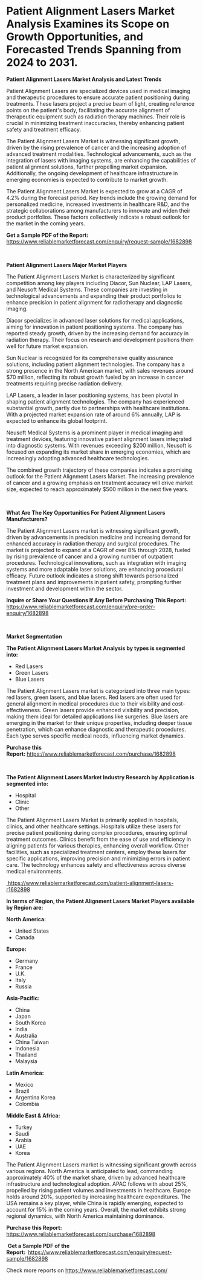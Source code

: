 <p><h1>Patient Alignment Lasers Market Analysis Examines its Scope on Growth Opportunities, and Forecasted Trends Spanning from 2024 to 2031.</h1></p><p><strong>Patient Alignment Lasers Market Analysis and Latest Trends</strong></p>
<p><p>Patient Alignment Lasers are specialized devices used in medical imaging and therapeutic procedures to ensure accurate patient positioning during treatments. These lasers project a precise beam of light, creating reference points on the patient's body, facilitating the accurate alignment of therapeutic equipment such as radiation therapy machines. Their role is crucial in minimizing treatment inaccuracies, thereby enhancing patient safety and treatment efficacy.</p><p>The Patient Alignment Lasers Market is witnessing significant growth, driven by the rising prevalence of cancer and the increasing adoption of advanced treatment modalities. Technological advancements, such as the integration of lasers with imaging systems, are enhancing the capabilities of patient alignment solutions, further propelling market expansion. Additionally, the ongoing development of healthcare infrastructure in emerging economies is expected to contribute to market growth.</p><p>The Patient Alignment Lasers Market is expected to grow at a CAGR of 4.2% during the forecast period. Key trends include the growing demand for personalized medicine, increased investments in healthcare R&D, and the strategic collaborations among manufacturers to innovate and widen their product portfolios. These factors collectively indicate a robust outlook for the market in the coming years.</p></p>
<p><strong>Get a Sample PDF of the Report:&nbsp;</strong> <a href="https://www.reliablemarketforecast.com/enquiry/request-sample/1682898?utm_campaign=1108&utm_medium=2&utm_source=Github&utm_content=ia&utm_term=30122024&utm_id=patient-alignment-lasers">https://www.reliablemarketforecast.com/enquiry/request-sample/1682898</a></p>
<p>&nbsp;</p>
<p><strong>Patient Alignment Lasers Major Market Players</strong></p>
<p><p>The Patient Alignment Lasers Market is characterized by significant competition among key players including Diacor, Sun Nuclear, LAP Lasers, and Neusoft Medical Systems. These companies are investing in technological advancements and expanding their product portfolios to enhance precision in patient alignment for radiotherapy and diagnostic imaging.</p><p>Diacor specializes in advanced laser solutions for medical applications, aiming for innovation in patient positioning systems. The company has reported steady growth, driven by the increasing demand for accuracy in radiation therapy. Their focus on research and development positions them well for future market expansion.</p><p>Sun Nuclear is recognized for its comprehensive quality assurance solutions, including patient alignment technologies. The company has a strong presence in the North American market, with sales revenues around $70 million, reflecting its robust growth fueled by an increase in cancer treatments requiring precise radiation delivery.</p><p>LAP Lasers, a leader in laser positioning systems, has been pivotal in shaping patient alignment technologies. The company has experienced substantial growth, partly due to partnerships with healthcare institutions. With a projected market expansion rate of around 6% annually, LAP is expected to enhance its global footprint.</p><p>Neusoft Medical Systems is a prominent player in medical imaging and treatment devices, featuring innovative patient alignment lasers integrated into diagnostic systems. With revenues exceeding $200 million, Neusoft is focused on expanding its market share in emerging economies, which are increasingly adopting advanced healthcare technologies.</p><p>The combined growth trajectory of these companies indicates a promising outlook for the Patient Alignment Lasers Market. The increasing prevalence of cancer and a growing emphasis on treatment accuracy will drive market size, expected to reach approximately $500 million in the next five years.</p></p>
<p>&nbsp;</p>
<p><strong>What Are The Key Opportunities For Patient Alignment Lasers Manufacturers?</strong></p>
<p><p>The Patient Alignment Lasers market is witnessing significant growth, driven by advancements in precision medicine and increasing demand for enhanced accuracy in radiation therapy and surgical procedures. The market is projected to expand at a CAGR of over 8% through 2028, fueled by rising prevalence of cancer and a growing number of outpatient procedures. Technological innovations, such as integration with imaging systems and more adaptable laser solutions, are enhancing procedural efficacy. Future outlook indicates a strong shift towards personalized treatment plans and improvements in patient safety, prompting further investment and development within the sector.</p></p>
<p><strong>Inquire or Share Your Questions If Any Before Purchasing This Report:</strong> <a href="https://www.reliablemarketforecast.com/enquiry/pre-order-enquiry/1682898?utm_campaign=1108&utm_medium=2&utm_source=Github&utm_content=ia&utm_term=30122024&utm_id=patient-alignment-lasers">https://www.reliablemarketforecast.com/enquiry/pre-order-enquiry/1682898</a></p>
<p>&nbsp;</p>
<p><strong>Market Segmentation</strong></p>
<p><strong>The Patient Alignment Lasers Market Analysis by types is segmented into:</strong></p>
<p><ul><li>Red Lasers</li><li>Green Lasers</li><li>Blue Lasers</li></ul></p>
<p><p>The Patient Alignment Lasers market is categorized into three main types: red lasers, green lasers, and blue lasers. Red lasers are often used for general alignment in medical procedures due to their visibility and cost-effectiveness. Green lasers provide enhanced visibility and precision, making them ideal for detailed applications like surgeries. Blue lasers are emerging in the market for their unique properties, including deeper tissue penetration, which can enhance diagnostic and therapeutic procedures. Each type serves specific medical needs, influencing market dynamics.</p></p>
<p><strong>Purchase this Report:&nbsp;</strong><a href="https://www.reliablemarketforecast.com/purchase/1682898?utm_campaign=1108&utm_medium=2&utm_source=Github&utm_content=ia&utm_term=30122024&utm_id=patient-alignment-lasers">https://www.reliablemarketforecast.com/purchase/1682898</a></p>
<p>&nbsp;</p>
<p><strong>The Patient Alignment Lasers Market Industry Research by Application is segmented into:</strong></p>
<p><ul><li>Hospital</li><li>Clinic</li><li>Other</li></ul></p>
<p><p>The Patient Alignment Lasers Market is primarily applied in hospitals, clinics, and other healthcare settings. Hospitals utilize these lasers for precise patient positioning during complex procedures, ensuring optimal treatment outcomes. Clinics benefit from the ease of use and efficiency in aligning patients for various therapies, enhancing overall workflow. Other facilities, such as specialized treatment centers, employ these lasers for specific applications, improving precision and minimizing errors in patient care. The technology enhances safety and effectiveness across diverse medical environments.</p></p>
<p><a href="https://www.reliablemarketforecast.com/patient-alignment-lasers-r1682898?utm_campaign=1108&utm_medium=2&utm_source=Github&utm_content=ia&utm_term=30122024&utm_id=patient-alignment-lasers">&nbsp;https://www.reliablemarketforecast.com/patient-alignment-lasers-r1682898</a></p>
<p><strong>In terms of Region, the Patient Alignment Lasers Market Players available by Region are:</strong></p>
<p>
    <p> <strong> North America: </strong>
        <ul>
            <li>United States</li>
            <li>Canada</li>
        </ul>
        </p> 
    <p> <strong> Europe: </strong>
        <ul>
            <li>Germany</li>
            <li>France</li>
            <li>U.K.</li>
            <li>Italy</li>
            <li>Russia</li>
        </ul>
        </p> 
    <p> <strong> Asia-Pacific: </strong>
        <ul>
            <li>China</li>
            <li>Japan</li>
            <li>South Korea</li>
            <li>India</li>
            <li>Australia</li>
            <li>China Taiwan</li>
            <li>Indonesia</li>
            <li>Thailand</li>
            <li>Malaysia</li>
        </ul>
        </p> 
    <p> <strong> Latin America: </strong>
        <ul>
            <li>Mexico</li>
            <li>Brazil</li>
            <li>Argentina Korea</li>
            <li>Colombia</li>
        </ul>
        </p> 
    <p> <strong> Middle East & Africa: </strong>
        <ul>
            <li>Turkey</li>
            <li>Saudi</li>
            <li>Arabia</li>
            <li>UAE</li>
            <li>Korea</li>
        </ul>
    </p>
    </p>
<p><p>The Patient Alignment Lasers market is witnessing significant growth across various regions. North America is anticipated to lead, commanding approximately 40% of the market share, driven by advanced healthcare infrastructure and technological adoption. APAC follows with about 25%, propelled by rising patient volumes and investments in healthcare. Europe holds around 20%, supported by increasing healthcare expenditures. The USA remains a key player, while China is rapidly emerging, expected to account for 15% in the coming years. Overall, the market exhibits strong regional dynamics, with North America maintaining dominance.</p></p>
<p><strong>Purchase this Report: </strong><a href="https://www.reliablemarketforecast.com/purchase/1682898?utm_campaign=1108&utm_medium=2&utm_source=Github&utm_content=ia&utm_term=30122024&utm_id=patient-alignment-lasers">https://www.reliablemarketforecast.com/purchase/1682898</a></p>
<p>&nbsp;<strong>Get a Sample PDF of the Report:&nbsp;&nbsp;</strong><a href="https://www.reliablemarketforecast.com/enquiry/request-sample/1682898?utm_campaign=1108&utm_medium=2&utm_source=Github&utm_content=ia&utm_term=30122024&utm_id=patient-alignment-lasers">https://www.reliablemarketforecast.com/enquiry/request-sample/1682898</a></p>
<p><strong></strong></p>
<p>Check more reports on <a href="https://www.reliablemarketforecast.com/?utm_campaign=1108&utm_medium=2&utm_source=Github&utm_content=ia&utm_term=30122024&utm_id=patient-alignment-lasers">https://www.reliablemarketforecast.com/</a></p>